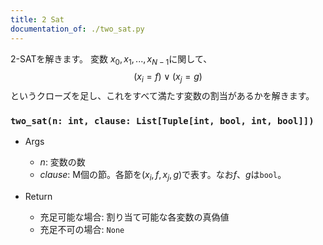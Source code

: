 ```yaml
---
title: 2 Sat
documentation_of: ./two_sat.py
---
```


2-SATを解きます。 変数 $x_0, x_1, ..., x_{N-1}$に関して、
$$(x_i = f)∨(x_j = g)$$
というクローズを足し、これをすべて満たす変数の割当があるかを解きます。

### `two_sat(n: int, clause: List[Tuple[int, bool, int, bool]])`

- Args
    - $n$: 変数の数
    - $clause$: M個の節。各節を$(x_i, f, x_j, g)$で表す。なお$f$、$g$は`bool`。

- Return
    - 充足可能な場合: 割り当て可能な各変数の真偽値
    - 充足不可の場合: `None`
